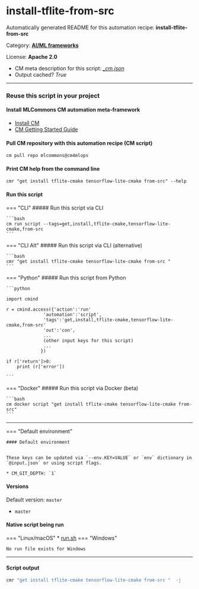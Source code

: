 # install-tflite-from-src
Automatically generated README for this automation recipe: **install-tflite-from-src**

Category: **[AI/ML frameworks](..)**

License: **Apache 2.0**


* CM meta description for this script: *[_cm.json](https://github.com/mlcommons/cm4mlops/tree/main/script/install-tflite-from-src/_cm.json)*
* Output cached? *True*

---
### Reuse this script in your project

#### Install MLCommons CM automation meta-framework

* [Install CM](https://docs.mlcommons.org/ck/install)
* [CM Getting Started Guide](https://docs.mlcommons.org/ck/getting-started/)

#### Pull CM repository with this automation recipe (CM script)

```cm pull repo mlcommons@cm4mlops```

#### Print CM help from the command line

````cmr "get install tflite-cmake tensorflow-lite-cmake from-src" --help````

#### Run this script

=== "CLI"
    ##### Run this script via CLI

    ```bash
    cm run script --tags=get,install,tflite-cmake,tensorflow-lite-cmake,from-src 
    ```
=== "CLI Alt"
    ##### Run this script via CLI (alternative)


    ```bash
    cmr "get install tflite-cmake tensorflow-lite-cmake from-src " 
    ```

=== "Python"
    ##### Run this script from Python


    ```python

    import cmind

    r = cmind.access({'action':'run'
                  'automation':'script',
                  'tags':'get,install,tflite-cmake,tensorflow-lite-cmake,from-src'
                  'out':'con',
                  ...
                  (other input keys for this script)
                  ...
                 })

    if r['return']>0:
        print (r['error'])

    ```


=== "Docker"
    ##### Run this script via Docker (beta)

    ```bash
    cm docker script "get install tflite-cmake tensorflow-lite-cmake from-src" 
    ```
___

=== "Default environment"

    #### Default environment


    These keys can be updated via `--env.KEY=VALUE` or `env` dictionary in `@input.json` or using script flags.

    * CM_GIT_DEPTH: `1`


#### Versions
Default version: `master`

* `master`

#### Native script being run
=== "Linux/macOS"
     * [run.sh](https://github.com/mlcommons/cm4mlops/tree/main/script/install-tflite-from-src/run.sh)
=== "Windows"

    No run file exists for Windows
___
#### Script output
```bash
cmr "get install tflite-cmake tensorflow-lite-cmake from-src "  -j
```